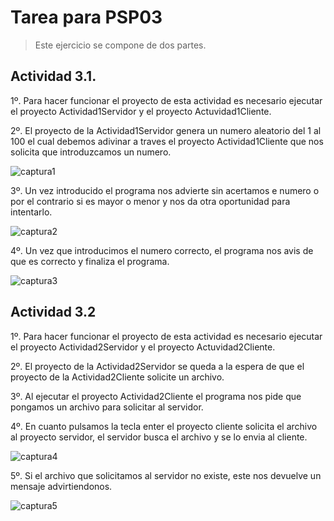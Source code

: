 # Tarea para PSP03
> Este ejercicio se compone de dos partes.

## Actividad 3.1.

1º. Para hacer funcionar el proyecto de esta actividad es necesario ejecutar el proyecto Actividad1Servidor y el proyecto Actuvidad1Cliente.

2º. El proyecto de la Actividad1Servidor genera un numero aleatorio del 1 al 100 el cual debemos adivinar a traves el proyecto Actividad1Cliente que nos solicita que introduzcamos un numero.

![captura1](https://user-images.githubusercontent.com/44735067/53662655-c1a8ba00-3c63-11e9-922a-534f637bfcde.PNG)

3º. Un vez introducido el programa nos advierte sin acertamos e numero o por el contrario si es mayor o menor y nos da otra oportunidad para intentarlo.

![captura2](https://user-images.githubusercontent.com/44735067/53662700-db4a0180-3c63-11e9-99ff-6b966ba11be8.PNG)

4º. Un vez que introducimos el numero correcto, el programa nos avis de que es correcto y finaliza el programa.

![captura3](https://user-images.githubusercontent.com/44735067/53662728-eef56800-3c63-11e9-888f-1d945f4c3109.PNG)

## Actividad 3.2

1º. Para hacer funcionar el proyecto de esta actividad es necesario ejecutar el proyecto Actividad2Servidor y el proyecto Actuvidad2Cliente.

2º. El proyecto de la Actividad2Servidor se queda a la espera de que el proyecto de la Actividad2Cliente solicite un archivo.

3º. Al ejecutar el proyecto Actividad2Cliente el programa nos pide que pongamos un archivo para solicitar al servidor.

4º. En cuanto pulsamos la tecla enter el proyecto cliente solicita el archivo al proyecto servidor, el servidor busca el archivo y se lo envia al cliente.

![captura4](https://user-images.githubusercontent.com/44735067/53662763-07658280-3c64-11e9-8b8f-8e270dfb1228.PNG)


5º. Si el archivo que solicitamos al servidor no existe, este nos devuelve un mensaje advirtiendonos.

![captura5](https://user-images.githubusercontent.com/44735067/53662792-1ea47000-3c64-11e9-9e5d-cb186e38060b.PNG)


